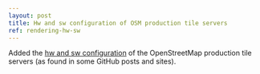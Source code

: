 ```yaml
---
layout: post
title: Hw and sw configuration of OSM production tile servers
ref: rendering-hw-sw
---
```


Added the [hw and sw configuration](rendering-hw-sw) of the OpenStreetMap production tile servers (as found in some GitHub posts and sites).